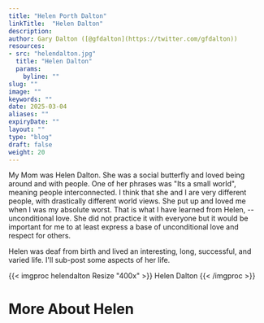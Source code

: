 ```yaml
---
title: "Helen Porth Dalton"
linkTitle:  "Helen Dalton"
description: 
author: Gary Dalton ([@gfdalton](https://twitter.com/gfdalton))
resources:
- src: "helendalton.jpg"
  title: "Helen Dalton"
  params:
    byline: ""
slug: ""
image: ""
keywords: ""
date: 2025-03-04
aliases: ""
expiryDate: ""
layout: ""
type: "blog"
draft: false
weight: 20
---
```


My Mom was Helen Dalton. She was a social butterfly and loved being around and with people. One of her phrases was "Its a small world", meaning people interconnected. I think that she and I are very different people, with drastically different world views. She put up and loved me when I was my absolute worst. That is what I have learned from Helen, --unconditional love. She did not practice it with everyone but it would be important for me to at least express a base of unconditional love and respect for others.

Helen was deaf from birth and lived an interesting, long, successful, and varied life. I'll sub-post some aspects of her life.

{{< imgproc helendalton Resize "400x" >}}
Helen Dalton
{{< /imgproc >}}

# More About Helen


